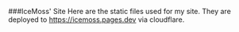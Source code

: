 ###IceMoss' Site
Here are the static files used for my site.
They are deployed to https://icemoss.pages.dev via cloudflare.
